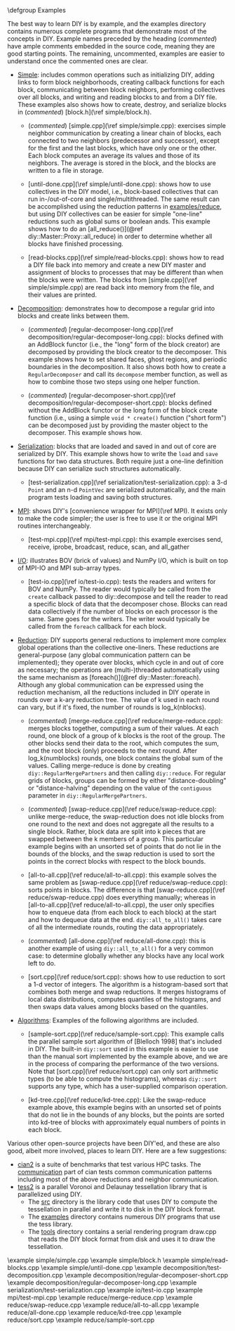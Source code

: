 \defgroup Examples

The best way to learn DIY is by example, and the examples directory contains numerous complete programs that demonstrate most of the concepts in DIY. Example names preceded by the heading (*commented*) have ample comments embedded in the source code, meaning they are good starting points. The remaining, uncommented, examples are easier to understand once the commented ones are clear.

- [Simple](https://github.com/diatomic/diy2/tree/master/examples/simple):
includes common operations such as initializing DIY, adding links to form block
neighborhoods, creating callback functions for each block, communicating
between block neighbors, performing collectives over all blocks, and writing
and reading blocks to and from a DIY file. These examples also shows how to
create, destroy, and serialize blocks in (*commented*) [block.h](\ref simple/block.h).

  - (*commented*) [simple.cpp](\ref simple/simple.cpp): exercises
  simple neighbor communication by creating a linear chain of blocks, each
  connected to two neighbors (predecessor and successor), except for the
  first and the last blocks, which have only one or the other. Each block
  computes an average its values and those of its neighbors. The average is
  stored in the block, and the blocks are written to a file in storage.

  - [until-done.cpp](\ref simple/until-done.cpp): shows how to use
  collectives in the DIY model, i.e., block-based collectives that can run
  in-/out-of-core and single/multithreaded. The same result can be
  accomplished using the reduction patterns in
  [examples/reduce](https://github.com/diatomic/diy2/tree/master/examples/reduce),
  but using DIY collectives can be easier for simple "one-line" reductions
  such as global sums or boolean ands. This example shows how to do an [all_reduce()](@ref diy::Master::Proxy::all_reduce)
  in order to determine whether all blocks have finished processing.

  - [read-blocks.cpp](\ref simple/read-blocks.cpp): shows how to read
  a DIY file back into memory and create a new DIY master and assignment of
  blocks to processes that may be different than when the blocks were written.
  The blocks from [simple.cpp](\ref simple/simple.cpp) are read back into
  memory from the file, and their values are printed.

- [Decomposition](https://github.com/diatomic/diy2/tree/master/examples/decomposition):
demonstrates how to decompose a regular grid into blocks and create links between them.

  - (*commented*) [regular-decomposer-long.cpp](\ref decomposition/regular-decomposer-long.cpp):
  blocks defined with an AddBlock functor (i.e.,
  the "long" form of the block creator) are decomposed by providing the block creator to the
  decomposer. This example shows how to set shared faces, ghost regions, and periodic
  boundaries in the decomposition. It also shows both how to create a ```RegularDecomposer```
  and call its ```decompose``` member function, as well as how to combine those two steps using
  one helper function.

  - (*commented*) [regular-decomposer-short.cpp](\ref decomposition/regular-decomposer-short.cpp):
  blocks defined without the AddBlock functor or
  the long form of the block create function (i.e., using a simple ```void * create()```
  function ("short form") can be decomposed just by providing the master object to the
  decomposer. This example shows how.

- [Serialization](https://github.com/diatomic/diy2/tree/master/examples/serialization):
blocks that are loaded and saved in and out of core are serialized by DIY. This
example shows how to write the `load` and `save` functions for two data
structures. Both require just a one-line definition because DIY can serialize
such structures automatically.

  - [test-serialization.cpp](\ref serialization/test-serialization.cpp):
  a 3-d `Point` and an n-d `PointVec` are serialized automatically, and the
  main program tests loading and saving both structures.

- [MPI](https://github.com/diatomic/diy2/tree/master/examples/mpi):
shows DIY's [convenience wrapper for MPI](\ref MPI). It exists only to make the
code simpler; the user is free to use it or the original MPI routines
interchangeably.

  - [test-mpi.cpp](\ref mpi/test-mpi.cpp): this example exercises send,
  receive, iprobe, broadcast, reduce, scan, and all_gather

- [I/O](https://github.com/diatomic/diy2/tree/master/examples/io): illustrates
BOV (brick of values) and NumPy I/O, which is built on top of MPI-IO and MPI
sub-array types.

  - [test-io.cpp](\ref io/test-io.cpp): tests the readers and writers for
  BOV and NumPy. The reader would typically be called from the `create`
  callback passed to diy::decompose and tell the reader to read a specific
  block of data that the decomposer chose. Blocks can read data collectively if
  the number of blocks on each processor is the same. Same goes for the
  writers. The writer would typically be called from the `foreach` callback for
  each block.

- [Reduction](https://github.com/diatomic/diy2/tree/master/examples/reduce):
DIY supports general reductions to implement more complex global operations
than the collective one-liners. These reductions are general-purpose (any
global communication pattern can be implemented); they operate over blocks,
which cycle in and out of core as necessary; the
operations are (multi-)threaded automatically using the same mechanism as
[foreach()](@ref diy::Master::foreach). Although any global communication can
be expressed using the reduction mechanism, all the reductions included in DIY
operate in rounds over a k-ary reduction tree. The value of k used in each round
can vary, but if it's fixed, the number of rounds is log_k(nblocks).

  - (*commented*) [merge-reduce.cpp](\ref reduce/merge-reduce.cpp):
  merges blocks together, computing a sum of their values. At each
  round, one block of a group of k blocks is the root of the group. The other
  blocks send their data to the root, which computes the sum, and the
  root block (only) proceeds to the next round. After log_k(numblocks) rounds,
  one block contains the global sum of the values. Calling merge-reduce
  is done by creating `diy::RegularMergePartners` and then calling
  `diy::reduce`. For regular grids of blocks, groups can be formed by either
  "distance-doubling" or "distance-halving" depending on the value of the
  `contiguous` parameter in `diy::RegularMergePartners`.

  - (*commented*) [swap-reduce.cpp](\ref reduce/swap-reduce.cpp): unlike
  merge-reduce, the swap-reduction does not idle blocks from one round to the
  next and does not aggregate all the results to a single block. Rather, block
  data are split into k pieces that are swapped between the k members of
  a group. This particular example begins with an unsorted set of points that
  do not lie in the bounds of the blocks, and the swap reduction is used to
  sort the points in the correct blocks with respect to the block bounds.

  - [all-to-all.cpp](\ref reduce/all-to-all.cpp): this example solves
  the same problem as [swap-reduce.cpp](\ref reduce/swap-reduce.cpp): sorts
  points in blocks. The difference is that
  [swap-reduce.cpp](\ref reduce/swap-reduce.cpp) does everything manually;
  whereas in [all-to-all.cpp](\ref reduce/all-to-all.cpp), the user only
  specifies how to enqueue data (from each block to each block) at the start
  and how to dequeue data at the end. `diy::all_to_all()` takes care of all the
  intermediate rounds, routing the data appropriately.

  - (*commented*) [all-done.cpp](\ref reduce/all-done.cpp): this is another example of using
    `diy::all_to_all()` for a very common case: to determine globally whether any blocks have
    any local work left to do.

  - [sort.cpp](\ref reduce/sort.cpp): shows how to use reduction to sort
  a 1-d vector of integers. The algorithm is a histogram-based sort that
  combines both merge and swap reductions. It merges histograms of local data
  distributions, computes quantiles of the histograms, and then swaps data
  values among blocks based on the quantiles.

- [Algorithms](https://github.com/diatomic/diy2/tree/master/examples/reduce):
Examples of the following algorithms are included.

  - [sample-sort.cpp](\ref reduce/sample-sort.cpp): This example calls the parallel
  sample sort algorithm of [Blelloch 1998] that's included in DIY.
  The built-in  `diy::sort` used in this example is easier to use than
  the manual sort implemented by the example above, and we are in the process of comparing the
  performance of the two versions. Note that
  [sort.cpp](\ref reduce/sort.cpp) can only sort arithmetic types (to be able
  to compute the histograms), whereas `diy::sort` supports any type, which has
  a user-supplied comparison operation.

  - [kd-tree.cpp](\ref reduce/kd-tree.cpp): Like the swap-reduce example above, this
  example begins with an unsorted set of points that do not lie in the bounds
  of any blocks, but the points are sorted into kd-tree of blocks with
  approximately equal numbers of points in each block.

Various other open-source projects have been DIY'ed, and these are also good, albeit more involved, places to learn DIY. Here are a few suggestions:

- [cian2](https://github.com/tpeterka/cian2) is a suite of benchmarks that test various HPC tasks. The [communication](https://github.com/tpeterka/cian2/communication) part of cian tests common communication patterns including most of the above reductions and neighbor communication.
- [tess2](https://github.com/diatomic/tess2) is a parallel Voronoi and Delaunay tessellation library that is parallelized using DIY.
    - The [src](https://github.com/diatomic/tess2/src) directory is the library code that uses DIY to compute the tessellation in parallel and write it to disk in the DIY block format.
    - The [examples](https://github.com/diatomic/tess2/examples) directory contains numerous DIY programs that use the tess library.
    - The [tools](https://github.com/diatomic/tess2/tools) directory contains a serial rendering program draw.cpp that reads the DIY block format from disk and uses it to draw the tessellation.


\example simple/simple.cpp
\example simple/block.h
\example simple/read-blocks.cpp
\example simple/until-done.cpp
\example decomposition/test-decomposition.cpp
\example decomposition/regular-decomposer-short.cpp
\example decomposition/regular-decomposer-long.cpp
\example serialization/test-serialization.cpp
\example io/test-io.cpp
\example mpi/test-mpi.cpp
\example reduce/merge-reduce.cpp
\example reduce/swap-reduce.cpp
\example reduce/all-to-all.cpp
\example reduce/all-done.cpp
\example reduce/kd-tree.cpp
\example reduce/sort.cpp
\example reduce/sample-sort.cpp
